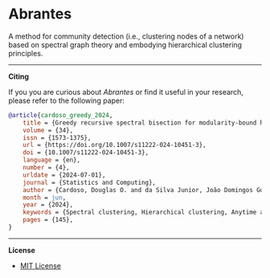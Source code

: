 # Abrantes

A method for community detection (i.e., clustering nodes of a network) based on spectral graph theory and embodying hierarchical clustering principles.

---

**Citing**

If you you are curious about *Abrantes* or find it useful in your research, please refer to the following paper:

```bibtex
@article{cardoso_greedy_2024,
	title = {Greedy recursive spectral bisection for modularity-bound hierarchical divisive community detection},
	volume = {34},
	issn = {1573-1375},
	url = {https://doi.org/10.1007/s11222-024-10451-3},
	doi = {10.1007/s11222-024-10451-3},
	language = {en},
	number = {4},
	urldate = {2024-07-01},
	journal = {Statistics and Computing},
	author = {Cardoso, Douglas O. and da Silva Junior, João Domingos Gomes and Oliveira, Carla Silva and Marques, Celso and de Assis, Laura Silva},
	month = jun,
	year = {2024},
	keywords = {Spectral clustering, Hierarchical clustering, Anytime algorithm, Adjusted Rand index, Modularity},
	pages = {145},
}
```

---

**License**

- [MIT License](https://github.com/moretoknow/abrantes/blob/main/LICENSE)
